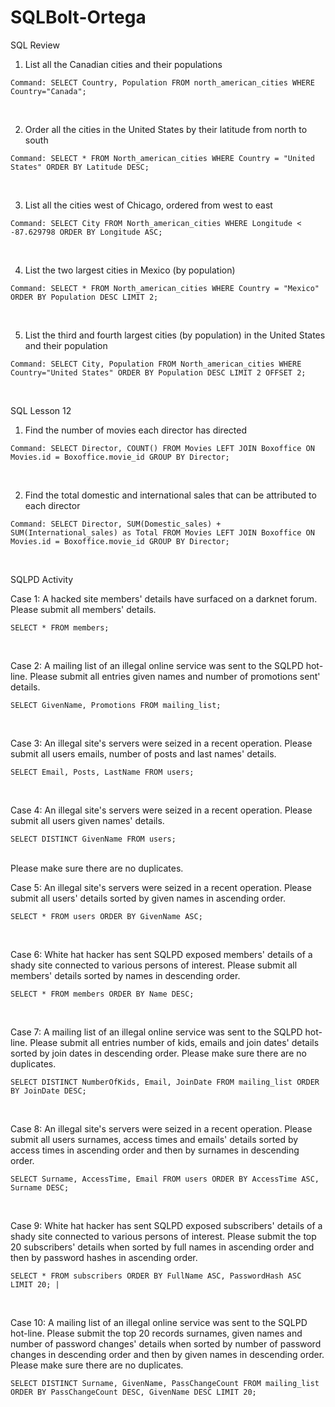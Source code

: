 # SQLBolt-Ortega

SQL Review

1. List all the Canadian cities and their populations
```
Command: SELECT Country, Population FROM north_american_cities WHERE Country="Canada";
```
<br>

2. Order all the cities in the United States by their latitude from north to south
```
Command: SELECT * FROM North_american_cities WHERE Country = "United States" ORDER BY Latitude DESC;
```
<br>

3. List all the cities west of Chicago, ordered from west to east
```
Command: SELECT City FROM North_american_cities WHERE Longitude < -87.629798 ORDER BY Longitude ASC;
```
<br>
  
4. List the two largest cities in Mexico (by population)
```
Command: SELECT * FROM North_american_cities WHERE Country = "Mexico" ORDER BY Population DESC LIMIT 2;
```
<br>
  
5. List the third and fourth largest cities (by population) in the United States and their population
```
Command: SELECT City, Population FROM North_american_cities WHERE Country="United States" ORDER BY Population DESC LIMIT 2 OFFSET 2;
```
<br>

SQL Lesson 12

1. Find the number of movies each director has directed
```
Command: SELECT Director, COUNT() FROM Movies LEFT JOIN Boxoffice ON Movies.id = Boxoffice.movie_id GROUP BY Director;
```
<br>

2. Find the total domestic and international sales that can be attributed to each director
```
Command: SELECT Director, SUM(Domestic_sales) + SUM(International_sales) as Total FROM Movies LEFT JOIN Boxoffice ON Movies.id = Boxoffice.movie_id GROUP BY Director;
```
<br>

SQLPD Activity

Case 1: A hacked site members' details have surfaced on a darknet forum. Please submit all members' details.
```
SELECT * FROM members;
```
<br>

Case 2: A mailing list of an illegal online service was sent to the SQLPD hot-line. Please submit all entries given names and number of promotions sent' details.
```
SELECT GivenName, Promotions FROM mailing_list;
```
<br>

Case 3: An illegal site's servers were seized in a recent operation. Please submit all users emails, number of posts and last names' details.
```
SELECT Email, Posts, LastName FROM users;
```
<br>

Case 4: An illegal site's servers were seized in a recent operation. Please submit all users given names' details.
```
SELECT DISTINCT GivenName FROM users;
```
<br>
Please make sure there are no duplicates.

Case 5: An illegal site's servers were seized in a recent operation. Please submit all users' details sorted by given names in ascending order.
```
SELECT * FROM users ORDER BY GivenName ASC;
```
<br>

Case 6: White hat hacker has sent SQLPD exposed members' details of a shady site connected to various persons of interest. Please submit all members' details sorted by names in descending order.
```
SELECT * FROM members ORDER BY Name DESC;
```
<br>

Case 7: A mailing list of an illegal online service was sent to the SQLPD hot-line. Please submit all entries number of kids, emails and join dates' details sorted by join dates in descending order. Please make sure there are no duplicates.
```
SELECT DISTINCT NumberOfKids, Email, JoinDate FROM mailing_list ORDER BY JoinDate DESC;
```
<br>

Case 8: An illegal site's servers were seized in a recent operation. Please submit all users surnames, access times and emails' details sorted by access times in ascending order and then by surnames in descending order.
```
SELECT Surname, AccessTime, Email FROM users ORDER BY AccessTime ASC, Surname DESC;
```
<br>

Case 9: White hat hacker has sent SQLPD exposed subscribers' details of a shady site connected to various persons of interest. Please submit the top 20 subscribers' details when sorted by full names in ascending order and then by password hashes in ascending order.
```
SELECT * FROM subscribers ORDER BY FullName ASC, PasswordHash ASC LIMIT 20; |
```
<br>

Case 10: A mailing list of an illegal online service was sent to the SQLPD hot-line. Please submit the top 20 records surnames, given names and number of password changes' details when sorted by number of password changes in descending order and then by given names in descending order. Please make sure there are no duplicates.
```
SELECT DISTINCT Surname, GivenName, PassChangeCount FROM mailing_list ORDER BY PassChangeCount DESC, GivenName DESC LIMIT 20;
```
<br>
